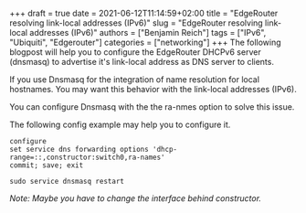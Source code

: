 +++ 
draft = true
date = 2021-06-12T11:14:59+02:00
title = "EdgeRouter resolving link-local addresses (IPv6)"
slug = "EdgeRouter resolving link-local addresses (IPv6)"
authors = ["Benjamin Reich"]
tags = ["IPv6", "Ubiquiti", "Edgerouter"]
categories = ["networking"]
+++
The following blogpost will help you to configure the EdgeRouter DHCPv6 server (dnsmasq) to advertise it's link-local address as DNS server to clients.

If you use Dnsmasq for the integration of name resolution for local hostnames. You may want this behavior with the link-local addresses (IPv6).

You can configure Dnsmasq with the the ra-nmes option to solve this issue.

The following config example may help you to configure it. 

```plaintext
configure
set service dns forwarding options 'dhcp-range=::,constructor:switch0,ra-names'
commit; save; exit

sudo service dnsmasq restart
```
*Note: Maybe you have to change the interface behind constructor.*